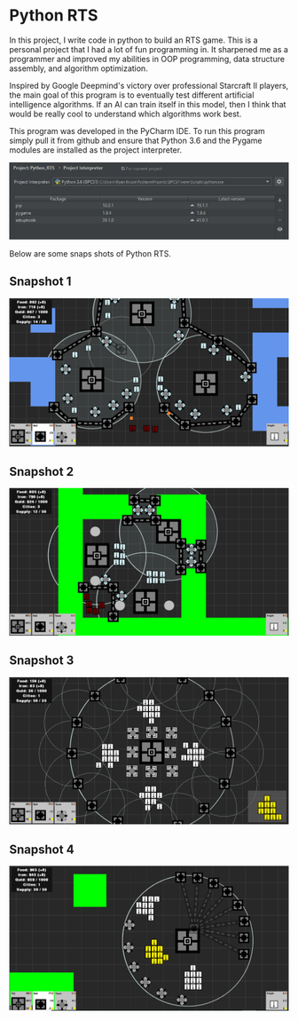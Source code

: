 # Python RTS
In this project, I write code in python to build an RTS game. This is a personal project that I had a lot of fun programming in.
It sharpened me as a programmer and improved my abilities in OOP programming, data structure assembly, and algorithm optimization.

Inspired by Google Deepmind's victory over professional Starcraft II players, the main goal of this program is to eventually test different artificial intelligence algorithms.
If an AI can train itself in this model, then I think that would be really cool to understand which algorithms work best.

This program was developed in the PyCharm IDE. To run this program simply pull it from github and ensure that Python 3.6
and the Pygame modules are installed as the project interpreter.

<p align="center">
	<img src="images/Settings_Project.JPG"></img>
</p>

Below are some snaps shots of Python RTS.

## Snapshot 1

<p align="center">
	<img src="images/Python_RTS_Siege.png"></img>
</p>

## Snapshot 2

<p align="center">
	<img src="images/Python_RTS_Prison.png"></img>
</p>


## Snapshot 3

<p align="center">
	<img src="images/Python_RTS_Territory.png"></img>
</p>


## Snapshot 4

<p align="center">
	<img src="images/Python_RTS_Walls.png"></img>
</p>
